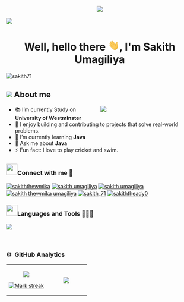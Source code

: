 <p align="center">
  <img src="https://github.com/thompsonemerson/thompsonemerson/raw/master/cover-thompson.png" height="200"/>
</p>

<img src="https://user-images.githubusercontent.com/73097560/115834477-dbab4500-a447-11eb-908a-139a6edaec5c.gif">
<h1 align="center">Well, hello there <img src="https://raw.githubusercontent.com/ABSphreak/ABSphreak/master/gifs/Hi.gif" width="30px">, I'm Sakith Umagiliya</h1>

<p align="left"> <img src="https://komarev.com/ghpvc/?username=sakith71&label=Profile%20views&color=0e75b6&style=flat" alt="sakith71" /> </p>

## <picture><img src = "https://github.com/7oSkaaa/7oSkaaa/blob/main/Images/about_me.gif?raw=true" width = 50px></picture> About me

<picture> <img align="right" src="https://github.com/7oSkaaa/7oSkaaa/blob/main/Images/Right_Side.gif?raw=true" width = 250px></picture>

- 📚 I’m currently Study on **University of Westminster**
- 👀 I enjoy building and contributing to projects that solve real-world problems.
- 🌱 I’m currently learning **Java**
- 💬 Ask me about **Java**
- ⚡ Fun fact: I love to play cricket and swim.


<h3 align="left"><img src="https://media.giphy.com/media/iY8CRBdQXODJSCERIr/giphy.gif" width="30" height="30">Connect with me 🤝 </h3>
<p align="left">
<a href="https://x.com/SakithThewmika" target="blank"><img align="center" src="https://freelogopng.com/images/all_img/1690643591twitter-x-logo-png.png" alt="sakiththewmika" height="40" width="40" /></a>
<a href="https://www.linkedin.com/in/sakith-umagiliya-8b927a2bb/" target="blank"><img align="center" src="https://raw.githubusercontent.com/rahuldkjain/github-profile-readme-generator/master/src/images/icons/Social/linked-in-alt.svg" alt="sakith umagiliya" height="30" width="40" /></a>
<a href="https://stackoverflow.com/users/23459880/sakith-umagiliya" target="blank"><img align="center" src="https://raw.githubusercontent.com/rahuldkjain/github-profile-readme-generator/master/src/images/icons/Social/stack-overflow.svg" alt="sakith umagiliya" height="30" width="40" /></a>
<a href="https://web.facebook.com/profile.php?id=100095080411921" target="blank"><img align="center" src="https://raw.githubusercontent.com/rahuldkjain/github-profile-readme-generator/master/src/images/icons/Social/facebook.svg" alt="sakith thewmika umagiliya" height="30" width="40" /></a>
<a href="https://instagram.com/sakiii.uk" target="blank"><img align="center" src="https://raw.githubusercontent.com/rahuldkjain/github-profile-readme-generator/master/src/images/icons/Social/instagram.svg" alt="sakith_71" height="30" width="40" /></a>
<a href="https://auth.geeksforgeeks.org/user/sakiththeady0" target="blank"><img align="center" src="https://raw.githubusercontent.com/rahuldkjain/github-profile-readme-generator/master/src/images/icons/Social/geeks-for-geeks.svg" alt="sakiththeady0" height="30" width="40" /></a>
</p>


<h3 align="left"><img src="https://media.giphy.com/media/iY8CRBdQXODJSCERIr/giphy.gif" width="30" height="30">Languages and Tools 👨🏻‍💻</h3>
<p align="left">
  <a href="https://skillicons.dev">
    <img src="https://skillicons.dev/icons?i=aws,java,spring,python,html,css,js,ts,nodejs,react,flutter,mongodb,mysql,postman,docker,figma,firebase,git,github,vscode,discord,&perline=14" />
  </a>
</p>
<br>

### ⚙️ &nbsp;GitHub Analytics

<table border="0" align="center">
<tr border="0">
<td width="50%" align="center">
  
  <a href="https://github.com/sakith71"><img align="center" src="https://github-readme-stats.vercel.app/api?username=sakith71&theme=tokyonight&show_icons=true&count_private=true" /></a>
  
  
  <a href="https://github.com/sakith71"><img title="🔥 Get streak stats for your profile at git.io/streak-stats" alt="Mark streak" src="https://github-readme-streak-stats.herokuapp.com/?user=sakith71&theme=tokyonight&hide_border=true" /></a>

</td>

<td width="50%" align="center">

  <a href="https://github.com/sakith71">
  <img  align="center"  src="https://github-readme-stats.anuraghazra1.vercel.app/api/top-langs/?username=sakith71&theme=tokyonight&hide_border=true&no-bg=true&no-frame=true&langs_count=10"/></a>
  
  </td>
</tr>
</table>


  
